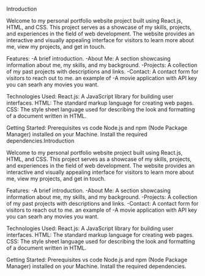 <!-- # Getting Started with Create React App

This project was bootstrapped with [Create React App](https://github.com/facebook/create-react-app).

## Available Scripts

In the project directory, you can run:

### `npm start`

Runs the app in the development mode.\
Open [http://localhost:3000](http://localhost:3000) to view it in your browser.

The page will reload when you make changes.\
You may also see any lint errors in the console.

### `npm test`

Launches the test runner in the interactive watch mode.\
See the section about [running tests](https://facebook.github.io/create-react-app/docs/running-tests) for more information.

### `npm run build`

Builds the app for production to the `build` folder.\
It correctly bundles React in production mode and optimizes the build for the best performance.

The build is minified and the filenames include the hashes.\
Your app is ready to be deployed!

See the section about [deployment](https://facebook.github.io/create-react-app/docs/deployment) for more information.

### `npm run eject`

**Note: this is a one-way operation. Once you `eject`, you can't go back!**

If you aren't satisfied with the build tool and configuration choices, you can `eject` at any time. This command will remove the single build dependency from your project.

Instead, it will copy all the configuration files and the transitive dependencies (webpack, Babel, ESLint, etc) right into your project so you have full control over them. All of the commands except `eject` will still work, but they will point to the copied scripts so you can tweak them. At this point you're on your own.

You don't have to ever use `eject`. The curated feature set is suitable for small and middle deployments, and you shouldn't feel obligated to use this feature. However we understand that this tool wouldn't be useful if you couldn't customize it when you are ready for it.

## Learn More

You can learn more in the [Create React App documentation](https://facebook.github.io/create-react-app/docs/getting-started).

To learn React, check out the [React documentation](https://reactjs.org/).

### Code Splitting

This section has moved here: [https://facebook.github.io/create-react-app/docs/code-splitting](https://facebook.github.io/create-react-app/docs/code-splitting)

### Analyzing the Bundle Size

This section has moved here: [https://facebook.github.io/create-react-app/docs/analyzing-the-bundle-size](https://facebook.github.io/create-react-app/docs/analyzing-the-bundle-size)

### Making a Progressive Web App

This section has moved here: [https://facebook.github.io/create-react-app/docs/making-a-progressive-web-app](https://facebook.github.io/create-react-app/docs/making-a-progressive-web-app)

### Advanced Configuration

This section has moved here: [https://facebook.github.io/create-react-app/docs/advanced-configuration](https://facebook.github.io/create-react-app/docs/advanced-configuration)

### Deployment

This section has moved here: [https://facebook.github.io/create-react-app/docs/deployment](https://facebook.github.io/create-react-app/docs/deployment)

### `npm run build` fails to minify

This section has moved here: [https://facebook.github.io/create-react-app/docs/troubleshooting#npm-run-build-fails-to-minify](https://facebook.github.io/create-react-app/docs/troubleshooting#npm-run-build-fails-to-minify) -->


Introduction

Welcome to my personal portfolio website project built using React.js, HTML, and CSS. This project serves as a showcase of my skills, projects, and experiences in the field of web development. The website provides an interactive and visually appealing interface for visitors to learn more about me, view my projects, and get in touch.


Features:
-A brief introduction.
-About Me: A section showcasing information about me, my skills, and my background.
-Projects: A collection of my past projects with descriptions and links.
-Contact: A contact form for visitors to reach out to me.
an example of 
-A movie application with API key you can searh any movies you want.


Technologies Used:
React.js: A JavaScript library for building user interfaces.
HTML: The standard markup language for creating web pages.
CSS: The style sheet language used for describing the look and formatting of a document written in HTML.


Getting Started:
Prerequisites
vs code
Node.js and npm (Node Package Manager) installed on your Machine.
Install the required dependencies.Introduction

Welcome to my personal portfolio website project built using React.js, HTML, and CSS. This project serves as a showcase of my skills, projects, and experiences in the field of web development. The website provides an interactive and visually appealing interface for visitors to learn more about me, view my projects, and get in touch.


Features:
-A brief introduction.
-About Me: A section showcasing information about me, my skills, and my background.
-Projects: A collection of my past projects with descriptions and links.
-Contact: A contact form for visitors to reach out to me.
an example of 
-A movie application with API key you can searh any movies you want.


Technologies Used:
React.js: A JavaScript library for building user interfaces.
HTML: The standard markup language for creating web pages.
CSS: The style sheet language used for describing the look and formatting of a document written in HTML.


Getting Started:
Prerequisites
vs code
Node.js and npm (Node Package Manager) installed on your Machine.
Install the required dependencies.